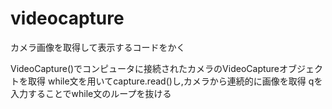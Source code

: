 # videocapture
カメラ画像を取得して表示するコードをかく

VideoCapture()でコンピュータに接続されたカメラのVideoCaptureオブジェクトを取得
while文を用いてcapture.read()し,カメラから連続的に画像を取得
qを入力することでwhile文のループを抜ける
